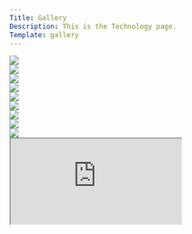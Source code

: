 ```yaml
---
Title: Gallery
Description: This is the Technology page.
Template: gallery
---
```


<div class="gallery-container">
  <div class="gallery-item"><a href="image/aragorn.jpg"><img src="image/aragorn.jpg?w=300&h=300&crop-to-fit"></a></div>
  <div class="gallery-item"><a href="image/arwen.jpg"><img src="image/arwen.jpg?w=300&h=300&crop-to-fit"></a></div>
  <div class="gallery-item"><a href="image/theoden.jpg"><img src="image/theoden.jpg?w=300&h=300&crop-to-fit"></a></div>  
  <div class="gallery-item"><a href="image/eowyn.jpg"><img src="image/eowyn.jpg?w=300&h=300&crop-to-fit"></a></div>
  <div class="gallery-item"><a href="image/gimli.jpg"><img src="image/gimli.jpg?w=300&h=300&crop-to-fit"></a></div>
  <div class="gallery-item"><a href="image/legolas.jpg"><img src="image/legolas.jpg?w=300&h=300&crop-to-fit"></a></div>  
  <div class="gallery-item"><a href="image/boromir.jpg"><img src="image/boromir.jpg?w=300&h=300&crop-to-fit"></a></div>
  <div class="gallery-item"><a href="image/galadriel.jpg"><img src="image/galadriel.jpg?w=300&h=300&crop-to-fit"></a></div>
  <div class="gallery-item"><a href="image/hobbit.jpg"><img src="image/hobbit.jpg?w=300&h=300&crop-to-fit"></a></div>  
</div>

<div class="container">
<iframe class="responsive-iframe" src="https://www.youtube.com/embed/jDJH7pPd44A"></iframe>
</div>